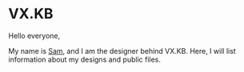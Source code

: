 # VX.KB

Hello everyone,

My name is [Sam](https://samuelle.me), and I am the designer behind VX.KB. Here, I will list information about my designs and public files.
